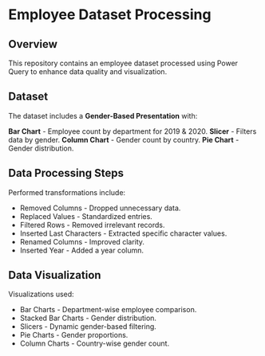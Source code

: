 # Employee Dataset Processing

## Overview

This repository contains an employee dataset processed using Power Query to enhance data quality and visualization.

## Dataset

The dataset includes a **Gender-Based Presentation** with:

**Bar Chart** - Employee count by department for 2019 & 2020.
**Slicer** - Filters data by gender.
**Column Chart** - Gender count by country.
**Pie Chart** - Gender distribution.

## Data Processing Steps

Performed transformations include:

- Removed Columns - Dropped unnecessary data.
- Replaced Values - Standardized entries.
- Filtered Rows - Removed irrelevant records.
- Inserted Last Characters - Extracted specific character values.
- Renamed Columns - Improved clarity.
- Inserted Year - Added a year column.

## Data Visualization

Visualizations used:

- Bar Charts - Department-wise employee comparison.
- Stacked Bar Charts - Gender distribution.
- Slicers - Dynamic gender-based filtering.
- Pie Charts - Gender proportions.
- Column Charts - Country-wise gender count.

